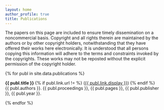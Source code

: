 ```yaml
---
layout: home
author_profile: true
title: Publications
---
```

The papers on this page are included to ensure timely dissemination on a noncommercial basis. Copyright and all rights therein are maintained by the authors or by other copyright holders, notwithstanding that they have offered their works here electronically. It is understood that all persons copying this information will adhere to the terms and constraints invoked by the copyrights. These works may not be reposted without the explicit permission of the copyright holder.

{% for publ in site.data.publications %}

  <strong>{{ publ.title }} </strong> {% if publ.link.url != %} (<a href="{{ publ.link.url }}">{{ publ.link.display }}</a>) {% endif %} <br /> 
  {{ publ.authors }}. {{ publ.proceedings }}, {{ publ.pages }}, {{ publ.publisher }}, {{ publ.year }}.


{% endfor %}